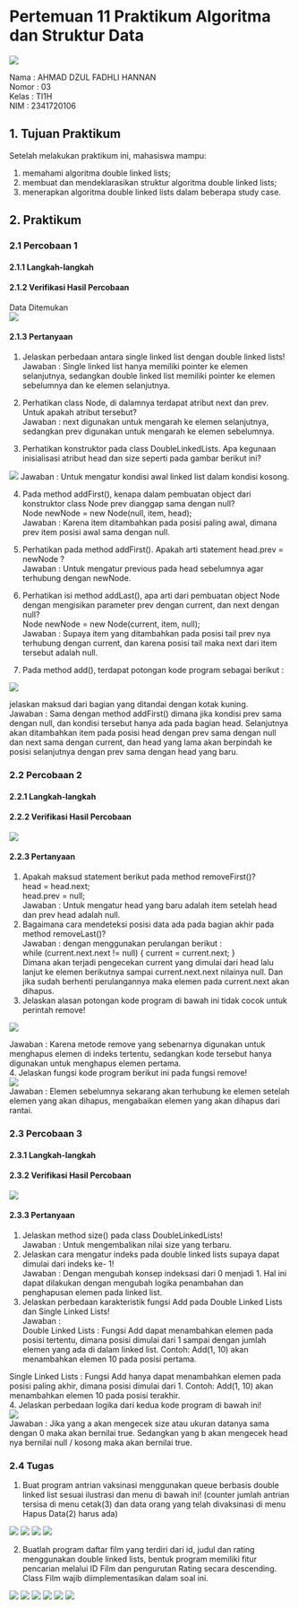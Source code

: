 # Pertemuan 11 Praktikum Algoritma dan Struktur Data
<img src = "Logo Polinema (Politeknik Negeri Malang).png">  

Nama : AHMAD DZUL FADHLI HANNAN  
Nomor : 03  
Kelas : TI1H  
NIM : 2341720106

## 1. Tujuan Praktikum
Setelah melakukan praktikum ini, mahasiswa mampu:
1.	memahami algoritma double linked lists;
2.	membuat dan mendeklarasikan struktur algoritma double linked lists;
3.	menerapkan algoritma double linked lists dalam beberapa study case.
 
## 2. Praktikum
### 2.1 Percobaan 1
#### 2.1.1 Langkah-langkah
#### 2.1.2 Verifikasi Hasil Percobaan  
Data Ditemukan  
<img src = "image.png">  

#### 2.1.3 Pertanyaan
1.	Jelaskan perbedaan antara single linked list dengan double linked lists!  
Jawaban : Single linked list hanya memiliki pointer ke elemen selanjutnya, sedangkan double linked list memiliki pointer ke elemen sebelumnya dan ke elemen selanjutnya.  

2.	Perhatikan class Node, di dalamnya terdapat atribut next dan prev. Untuk apakah atribut tersebut?  
Jawaban : next digunakan untuk mengarah ke elemen selanjutnya, sedangkan prev digunakan untuk mengarah ke elemen sebelumnya.  

3. Perhatikan konstruktor pada class DoubleLinkedLists. Apa kegunaan inisialisasi atribut head dan size seperti pada gambar berikut ini?  
<img src = "image-1.png">  
Jawaban : Untuk mengatur kondisi awal linked list dalam kondisi kosong.  

4. Pada method addFirst(), kenapa dalam pembuatan object dari konstruktor class Node prev dianggap sama dengan null?  
Node newNode = new Node(null, item, head);  
Jawaban : Karena item ditambahkan pada posisi paling awal, dimana prev item posisi awal sama dengan null.  

5.	Perhatikan pada method addFirst(). Apakah arti statement head.prev = newNode ?  
Jawaban : Untuk mengatur previous pada head sebelumnya agar terhubung dengan newNode.  

6.	Perhatikan isi method addLast(), apa arti dari pembuatan object Node dengan mengisikan parameter prev dengan current, dan next dengan null?  
Node newNode = new Node(current, item, null);  
Jawaban : Supaya item yang ditambahkan pada posisi tail prev nya terhubung dengan current, dan karena posisi tail maka next dari item tersebut adalah null.  

7. Pada method add(), terdapat potongan kode program sebagai berikut :  
<img src = "image-2.png">  

jelaskan maksud dari bagian yang ditandai dengan kotak kuning.  
Jawaban : Sama dengan method addFirst() dimana jika kondisi prev sama dengan null, dan kondisi tersebut hanya ada pada bagian head. Selanjutnya akan ditambahkan item pada posisi head dengan prev sama dengan null dan next sama dengan current, dan head yang lama akan berpindah ke posisi selanjutnya dengan prev sama dengan head yang baru.

### 2.2 Percobaan 2  
#### 2.2.1 Langkah-langkah  
#### 2.2.2 Verifikasi Hasil Percobaan  
<img src = "image-3.png">  


#### 2.2.3 Pertanyaan  
1.	Apakah maksud statement berikut pada method removeFirst()?  
head = head.next;  
head.prev = null;  
Jawaban : Untuk mengatur head yang baru adalah item setelah head dan prev head adalah null.  
2.	Bagaimana cara mendeteksi posisi data ada pada bagian akhir pada method removeLast()?  
Jawaban : dengan menggunakan perulangan berikut :  
while (current.next.next != null) {
            current = current.next;
        }  
Dimana akan terjadi pengecekan current yang dimulai dari head lalu lanjut ke elemen berikutnya sampai current.next.next nilainya null. Dan jika sudah berhenti perulangannya maka elemen pada current.next akan dihapus.  
3.	Jelaskan alasan potongan kode program di bawah ini tidak cocok untuk perintah remove!  
<img src = "image-4.png">  

Jawaban : Karena metode remove yang sebenarnya digunakan untuk menghapus elemen di indeks tertentu, sedangkan kode tersebut hanya digunakan untuk menghapus elemen pertama.  
4.	Jelaskan fungsi kode program berikut ini pada fungsi remove!  
<img src = "image-5.png">  
Jawaban : Elemen sebelumnya sekarang akan terhubung ke elemen setelah elemen yang akan dihapus, mengabaikan elemen yang akan dihapus dari rantai.  

### 2.3 Percobaan 3  
#### 2.3.1 Langkah-langkah  
#### 2.3.2 Verifikasi Hasil Percobaan  
<img src = "image-6.png">  

#### 2.3.3 Pertanyaan  

1.	Jelaskan method size() pada class DoubleLinkedLists!  
Jawaban : Untuk mengembalikan nilai size yang terbaru.  
2.	Jelaskan cara mengatur indeks pada double linked lists supaya dapat dimulai dari indeks ke- 1!  
Jawaban : Dengan mengubah konsep indeksasi dari 0 menjadi 1. Hal ini dapat dilakukan dengan mengubah logika penambahan dan penghapusan elemen pada linked list.  
3.	Jelaskan perbedaan karakteristik fungsi Add pada Double Linked Lists dan Single Linked Lists!  
Jawaban :  
Double Linked Lists : Fungsi Add dapat menambahkan elemen pada posisi tertentu, dimana posisi dimulai dari 1 sampai dengan jumlah elemen yang ada di dalam linked list. Contoh: Add(1, 10) akan menambahkan elemen 10 pada posisi pertama.  

Single Linked Lists : Fungsi Add hanya dapat menambahkan elemen pada posisi paling akhir, dimana posisi dimulai dari 1. Contoh: Add(1, 10) akan menambahkan elemen 10 pada posisi terakhir.  
4.	Jelaskan perbedaan logika dari kedua kode program di bawah ini!  
<img src = "image-7.png">  
Jawaban : Jika yang a akan mengecek size atau ukuran datanya sama dengan 0 maka akan bernilai true. Sedangkan yang b akan mengecek head nya bernilai null / kosong maka akan bernilai true.  



### 2.4 Tugas

1.	Buat program antrian vaksinasi menggunakan queue berbasis double linked list sesuai ilustrasi dan menu di bawah ini! (counter jumlah antrian tersisa di menu cetak(3) dan data orang yang telah divaksinasi di menu Hapus Data(2) harus ada)  
<img src = "image-8.png">  
<img src = "image-9.png">  
<img src = "image-10.png">  
<img src = "image-11.png">  

2.	Buatlah program daftar film yang terdiri dari id, judul dan rating menggunakan double linked lists, bentuk program memiliki fitur pencarian melalui ID Film dan pengurutan Rating secara descending. Class Film wajib diimplementasikan dalam soal ini.  
<img src = "image-12.png">  
<img src = "image-13.png">  
<img src = "image-14.png">  
<img src = "image-15.png">  
<img src = "image-16.png">  
<img src = "image-17.png">  




